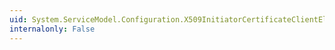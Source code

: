 ```yaml
---
uid: System.ServiceModel.Configuration.X509InitiatorCertificateClientElement.StoreLocation
internalonly: False
---
```


